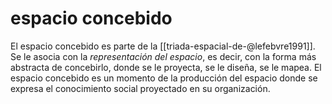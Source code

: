 # espacio concebido
El espacio concebido es parte de la [[triada-espacial-de-@lefebvre1991]]. Se le asocia con la *representación del espacio*, es decir, con la forma más abstracta de concebirlo, donde se le proyecta, se le diseña, se le mapea. El espacio concebido es un momento de la producción del espacio donde se expresa el conocimiento social proyectado en su organización.
